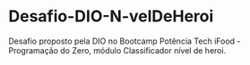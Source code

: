 # Desafio-DIO-N-velDeHeroi
Desafio proposto pela DIO no Bootcamp Potência Tech iFood - Programação do Zero, módulo Classificador nível de heroi.
